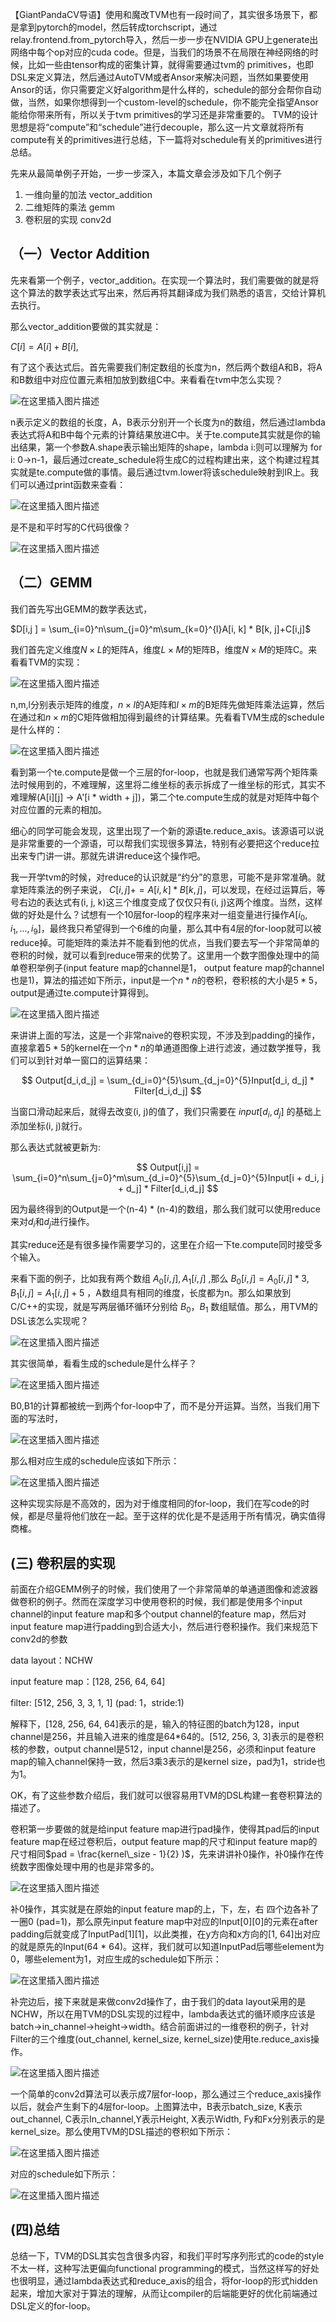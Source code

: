 【GiantPandaCV导语】使用和魔改TVM也有一段时间了，其实很多场景下，都是拿到pytorch的model，然后转成torchscript，通过relay.frontend.from_pytorch导入，然后一步一步在NVIDIA GPU上generate出网络中每个op对应的cuda code。但是，当我们的场景不在局限在神经网络的时候，比如一些由tensor构成的密集计算，就得需要通过tvm的 primitives，也即DSL来定义算法，然后通过AutoTVM或者Ansor来解决问题，当然如果要使用Ansor的话，你只需要定义好algorithm是什么样的，schedule的部分会帮你自动做，当然，如果你想得到一个custom-level的schedule，你不能完全指望Ansor能给你带来所有，所以关于tvm primitives的学习还是非常重要的。 TVM的设计思想是将“compute”和“schedule”进行decouple，那么这一片文章就将所有compute有关的primitives进行总结，下一篇将对schedule有关的primitives进行总结。

先来从最简单例子开始，一步一步深入，本篇文章会涉及如下几个例子

1. 一维向量的加法 vector_addition
2. 二维矩阵的乘法 gemm
3. 卷积层的实现 conv2d

## （一）Vector Addition

先来看第一个例子，vector_addition。在实现一个算法时，我们需要做的就是将这个算法的数学表达式写出来，然后再将其翻译成为我们熟悉的语言，交给计算机去执行。

那么vector_addition要做的其实就是：

$C[i]= A[i] + B[i]$, 

有了这个表达式后。首先需要我们制定数组的长度为n，然后两个数组A和B，将A和B数组中对应位置元素相加放到数组C中。来看看在tvm中怎么实现？

![在这里插入图片描述](https://img-blog.csdnimg.cn/93c7752625ea46898af926db0bc6cace.png)

n表示定义的数组的长度，A，B表示分别开一个长度为n的数组，然后通过lambda表达式将A和B中每个元素的计算结果放进C中。关于te.compute其实就是你的输出结果，第一个参数A.shape表示输出矩阵的shape，lambda i:则可以理解为 for i: 0->n-1，最后通过create_schedule将生成C的过程构建出来，这个构建过程其实就是te.compute做的事情。最后通过tvm.lower将该schedule映射到IR上。我们可以通过print函数来查看：

![在这里插入图片描述](https://img-blog.csdnimg.cn/319bdad12dce4daf866f1dc9bd21f86d.png)

是不是和平时写的C代码很像？

![在这里插入图片描述](https://img-blog.csdnimg.cn/7dda816aa23f470e9439aa266b5a854b.png)

## （二）GEMM

我们首先写出GEMM的数学表达式，

$D[i,j ] = \sum_{i=0}^n\sum_{j=0}^m\sum_{k=0}^{l}A[i, k] * B[k, j]+C[i,j]$

我们首先定义维度$N\times L$的矩阵A，维度$L\times M$的矩阵B，维度$N\times M$的矩阵C。来看看TVM的实现：

![在这里插入图片描述](https://img-blog.csdnimg.cn/b7022fd9cf9e470ab478e051b03526fa.png?x-oss-process=image/watermark,type_ZHJvaWRzYW5zZmFsbGJhY2s,shadow_50,text_Q1NETiBAd2VpeGluXzQ5ODQzMzQz,size_10,color_FFFFFF,t_70,g_se,x_16)

n,m,l分别表示矩阵的维度，$n\times l$的A矩阵和$l\times m$的B矩阵先做矩阵乘法运算，然后在通过和$n\times m$的C矩阵做相加得到最终的计算结果。先看看TVM生成的schedule是什么样的：

![在这里插入图片描述](https://img-blog.csdnimg.cn/3b52967c8ab34ba0bdf674df59818982.png?x-oss-process=image/watermark,type_ZHJvaWRzYW5zZmFsbGJhY2s,shadow_50,text_Q1NETiBAd2VpeGluXzQ5ODQzMzQz,size_16,color_FFFFFF,t_70,g_se,x_16)

看到第一个te.compute是做一个三层的for-loop，也就是我们通常写两个矩阵乘法时候用到的，不难理解，这里将二维坐标的表示拆成了一维坐标的形式，其实不难理解(A[i][j] -> A'[i * width + j])，第二个te.compute生成的就是对矩阵中每个对应位置的元素的相加。

细心的同学可能会发现，这里出现了一个新的源语te.reduce_axis。该源语可以说是非常重要的一个源语，可以帮我们实现很多算法，特别有必要把这个reduce拉出来专门讲一讲。那就先讲讲reduce这个操作吧。

我一开学tvm的时候，对reduce的认识就是“约分”的意思，可能不是非常准确。就拿矩阵乘法的例子来说， $C[i,j] += A[i, k] * B[k, j]$，可以发现，在经过运算后，等号右边的表达式有(i, j, k)这三个维度变成了仅仅只有(i, j)这两个维度。当然，这样做的好处是什么？试想有一个10层for-loop的程序来对一组变量进行操作$A[i_0, i_1, ..., i_9]$，最终我只希望得到一个6维的向量，那么其中有4层的for-loop就可以被reduce掉。可能矩阵的乘法并不能看到他的优点，当我们要去写一个非常简单的卷积的时候，就可以看到reduce带来的优势了。这里用一个数字图像处理中的简单卷积举例子(input feature map的channel是1， output feature map的channel也是1)，算法的描述如下所示，input是一个$n*n$的卷积，卷积核的大小是$5*5$，output是通过te.compute计算得到。

![在这里插入图片描述](https://img-blog.csdnimg.cn/3b8d10bd164d4ac7b993ae2ca2e15d15.png?x-oss-process=image/watermark,type_ZHJvaWRzYW5zZmFsbGJhY2s,shadow_50,text_Q1NETiBAd2VpeGluXzQ5ODQzMzQz,size_14,color_FFFFFF,t_70,g_se,x_16)

来讲讲上面的写法，这是一个非常naive的卷积实现，不涉及到padding的操作，直接拿着$5*5$的kernel在一个$n*n$的单通道图像上进行滤波，通过数学推导，我们可以到针对单一窗口的运算结果：

$$
Output[d_i,d_j] = \sum_{d_i=0}^{5}\sum_{d_j=0}^{5}Input[d_i, d_j] * Filter[d_i,d_j]
$$

当窗口滑动起来后，就得去改变(i, j)的值了，我们只需要在 $input[d_i, d_j]$ 的基础上添加坐标(i, j)就行。

那么表达式就被更新为:

$$
Output[i,j] = \sum_{i=0}^n\sum_{j=0}^m\sum_{d_i=0}^{5}\sum_{d_j=0}^{5}Input[i + d_i, j + d_j] * Filter[d_i,d_j] 
$$

因为最终得到的Output是一个(n-4) * (n-4)的数组，那么我们就可以使用reduce来对$d_i$和$d_j$进行操作。

其实reduce还是有很多操作需要学习的，这里在介绍一下te.compute同时接受多个输入。

来看下面的例子，比如我有两个数组 $A_0[i,j], A_1[i,j]$ ,那么 $B_0[i,j] = A_0[i, j]*3$, $B_1[i,j] = A_1[i,j] + 5$  ，A数组具有相同的维度，长度都为n。那么如果放到C/C++的实现，就是写两层循环循环分别给 $B_0，B_1$  数组赋值。那么，用TVM的DSL该怎么实现呢？

![在这里插入图片描述](https://img-blog.csdnimg.cn/cfe0c7b8daa048a79df1a12e873331e9.png)

其实很简单，看看生成的schedule是什么样子？

![在这里插入图片描述](https://img-blog.csdnimg.cn/6339fe8397b54c4e8c746319d7df2422.png)

B0,B1的计算都被统一到两个for-loop中了，而不是分开运算。当然，当我们用下面的写法时，

![在这里插入图片描述](https://img-blog.csdnimg.cn/a215a116a6c6438baa783ce5cbaba217.png?x-oss-process=image/watermark,type_ZHJvaWRzYW5zZmFsbGJhY2s,shadow_50,text_Q1NETiBAd2VpeGluXzQ5ODQzMzQz,size_11,color_FFFFFF,t_70,g_se,x_16)

那么相对应生成的schedule应该如下所示：

![在这里插入图片描述](https://img-blog.csdnimg.cn/5ce5bd9c5a2e47d79c653f35c7094dcb.png?x-oss-process=image/watermark,type_ZHJvaWRzYW5zZmFsbGJhY2s,shadow_50,text_Q1NETiBAd2VpeGluXzQ5ODQzMzQz,size_16,color_FFFFFF,t_70,g_se,x_16)

这种实现实际是不高效的，因为对于维度相同的for-loop，我们在写code的时候，都是尽量将他们放在一起。至于这样的优化是不是适用于所有情况，确实值得商榷。

## (三) 卷积层的实现

前面在介绍GEMM例子的时候，我们使用了一个非常简单的单通道图像和滤波器做卷积的例子。然而在深度学习中使用卷积的时候，我们都是使用多个input channel的input feature map和多个output channel的feature map，然后对input feature map进行padding到合适大小，然后进行卷积操作。我们来规范下conv2d的参数

data layout：NCHW

input feature map：[128, 256, 64, 64]

filter: [512, 256, 3, 3, 1, 1] (pad: 1，stride:1) 

解释下，[128, 256, 64, 64]表示的是，输入的特征图的batch为128，input channel是256，并且输入进来的维度是64*64的。[512, 256, 3, 3]表示的是卷积核的参数，output channel是512，input channel是256，必须和input feature map的输入channel保持一致，然后3乘3表示的是kernel size，pad为1，stride也为1。

OK，有了这些参数介绍后，我们就可以很容易用TVM的DSL构建一套卷积算法的描述了。

卷积第一步要做的就是给input feature map进行pad操作，使得其pad后的input feature map在经过卷积后，output feature map的尺寸和input feature map的尺寸相同$pad = \frac{kernel\_size - 1}{2} )$，先来讲讲补0操作，补0操作在传统数字图像处理中用的也是非常多的。

![在这里插入图片描述](https://img-blog.csdnimg.cn/0a01082c503b41c8ae272529baabc101.png?x-oss-process=image/watermark,type_ZHJvaWRzYW5zZmFsbGJhY2s,shadow_50,text_Q1NETiBAd2VpeGluXzQ5ODQzMzQz,size_16,color_FFFFFF,t_70,g_se,x_16)

补0操作，其实就是在原始的input feature map的上，下，左，右 四个边各补了一圈0 (pad=1)，那么原先input feature map中对应的Input[0][0]的元素在after padding后就变成了InputPad[1][1]，以此类推，在y方向和x方向的[1, 64]出对应的就是原先的Input(64 * 64)。这样，我们就可以知道InputPad后哪些element为0，哪些element为1，对应生成的schedule如下所示：

![在这里插入图片描述](https://img-blog.csdnimg.cn/5cd255a525ca4479833453aa7bdff94c.png)

补完边后，接下来就是来做conv2d操作了，由于我们的data layout采用的是 NCHW，所以在用TVM的DSL实现的过程中，lambda表达式的循环顺序应该是batch->in_channel->height->width。结合前面讲过的一维卷积的例子，针对Filter的三个维度(out_channel, kernel_size, kernel_size)使用te.reduce_axis操作。

![在这里插入图片描述](https://img-blog.csdnimg.cn/a5adcbefcd8944888ce72ff5796ac4e8.png?x-oss-process=image/watermark,type_ZHJvaWRzYW5zZmFsbGJhY2s,shadow_50,text_Q1NETiBAd2VpeGluXzQ5ODQzMzQz,size_12,color_FFFFFF,t_70,g_se,x_16)

一个简单的conv2d算法可以表示成7层for-loop，那么通过三个reduce_axis操作以后，就会产生剩下的4层for-loop。上图算法中，B表示batch_size, K表示out_channel, C表示In_channel,Y表示Height, X表示Width, Fy和Fx分别表示的是kernel_size。那么使用TVM的DSL描述的卷积如下所示：

![在这里插入图片描述](https://img-blog.csdnimg.cn/b1907e4165154f3bb7bb29aa4a88a0d8.png?x-oss-process=image/watermark,type_ZHJvaWRzYW5zZmFsbGJhY2s,shadow_50,text_Q1NETiBAd2VpeGluXzQ5ODQzMzQz,size_16,color_FFFFFF,t_70,g_se,x_16)

对应的schedule如下所示：

![在这里插入图片描述](https://img-blog.csdnimg.cn/d00c61a684994d5f82b677cb94959b1f.png?x-oss-process=image/watermark,type_ZHJvaWRzYW5zZmFsbGJhY2s,shadow_50,text_Q1NETiBAd2VpeGluXzQ5ODQzMzQz,size_16,color_FFFFFF,t_70,g_se,x_16)

## (四)总结


总结一下，TVM的DSL其实包含很多内容，和我们平时写序列形式的code的style不太一样，这种写法更偏向functional programming的模式，当然这样写的好处也很明显，通过lambda表达式和reduce_axis的组合，将for-loop的形式hidden起来，增加大家对于算法的理解，从而让compiler的后端能更好的优化前端通过DSL定义的for-loop。

